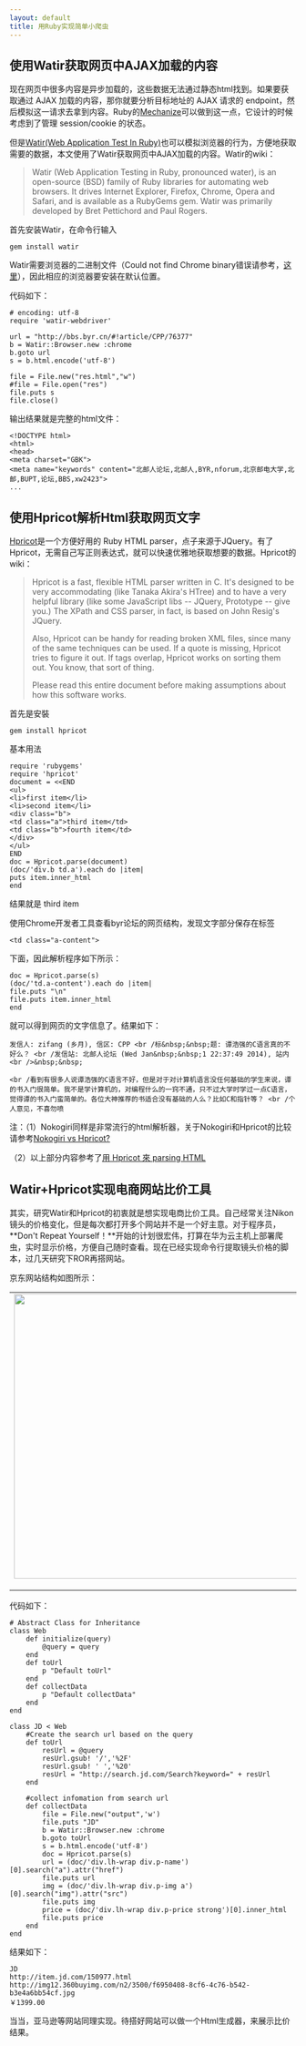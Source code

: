 ```yaml
---
layout: default
title: 用Ruby实现简单小爬虫
---
```


## 使用Watir获取网页中AJAX加载的内容 ##

现在网页中很多内容是异步加载的，这些数据无法通过静态html找到。如果要获取通过 AJAX 加载的内容，那你就要分析目标地址的 AJAX 请求的 endpoint，然后模拟这一请求去拿到内容。Ruby的[Mechanize](http://mechanize.rubyforge.org/)可以做到这一点，它设计的时候考虑到了管理 session/cookie 的状态。

但是[Watir(Web Application Test In Ruby)](https://github.com/watir/watir-webdriver)也可以模拟浏览器的行为，方便地获取需要的数据，本文使用了Watir获取网页中AJAX加载的内容。Watir的wiki：

> Watir (Web Application Testing in Ruby, pronounced water), is an open-source (BSD) family of Ruby libraries for automating web browsers. It drives Internet Explorer, Firefox, Chrome, Opera and Safari, and is available as a RubyGems gem. Watir was primarily developed by Bret Pettichord and Paul Rogers.

首先安装Watir，在命令行输入

    gem install watir

Watir需要浏览器的二进制文件（Could not find Chrome binary错误请参考，[这里](http://lantianyue.com/2014/01/TroubleShootingList/)），因此相应的浏览器要安装在默认位置。

代码如下：

    # encoding: utf-8
    require 'watir-webdriver' 
 
    url = "http://bbs.byr.cn/#!article/CPP/76377"
    b = Watir::Browser.new :chrome
    b.goto url
    s = b.html.encode('utf-8')
 
    file = File.new("res.html","w")
    #file = File.open("res")
    file.puts s
	file.close()

输出结果就是完整的html文件：


    <!DOCTYPE html>
    <html>
    <head>
    <meta charset="GBK">
    <meta name="keywords" content="北邮人论坛,北邮人,BYR,nforum,北京邮电大学,北邮,BUPT,论坛,BBS,xw2423">
    ...

## 使用Hpricot解析Html获取网页文字 ##

[Hpricot](https://github.com/hpricot/hpricot)是一个方便好用的 Ruby HTML parser，点子来源于JQuery。有了Hpricot，无需自己写正则表达式，就可以快速优雅地获取想要的数据。Hpricot的wiki：

> Hpricot is a fast, flexible HTML parser written in C. It's designed to be very accommodating (like Tanaka Akira's HTree) and to have a very helpful library (like some JavaScript libs -- JQuery, Prototype -- give you.) The XPath and CSS parser, in fact, is based on John Resig's JQuery.
> 
> Also, Hpricot can be handy for reading broken XML files, since many of the same techniques can be used. If a quote is missing, Hpricot tries to figure it out. If tags overlap, Hpricot works on sorting them out. You know, that sort of thing.
> 
> Please read this entire document before making assumptions about how this software works.

首先是安裝

    gem install hpricot

基本用法

    require 'rubygems'
    require 'hpricot'
    document = <<END
    <ul>
    <li>first item</li>
    <li>second item</li>
    <div class="b">
    <td class="a">third item</td>
    <td class="b">fourth item</td>
    </div>
    </ul>
    END
    doc = Hpricot.parse(document)
    (doc/'div.b td.a').each do |item|
    puts item.inner_html
    end

结果就是 third item
 
使用Chrome开发者工具查看byr论坛的网页结构，发现文字部分保存在标签

    <td class="a-content">

下面，因此解析程序如下所示：

    doc = Hpricot.parse(s)
    (doc/'td.a-content').each do |item|
    file.puts "\n"
    file.puts item.inner_html
    end

就可以得到网页的文字信息了。结果如下：




    发信人: zifang (乡月), 信区: CPP <br /标&nbsp;&nbsp;题: 谭浩强的C语言真的不好么？ <br /发信站: 北邮人论坛 (Wed Jan&nbsp;&nbsp;1 22:37:49 2014), 站内 <br />&nbsp;&nbsp;

    <br /看到有很多人说谭浩强的C语言不好，但是对于对计算机语言没任何基础的学生来说，谭的书入门很简单。我不是学计算机的，对编程什么的一窍不通，只不过大学时学过一点C语言，觉得谭的书入门蛮简单的。各位大神推荐的书适合没有基础的人么？比如C和指针等？ <br /个人意见，不喜勿喷



注：（1）Nokogiri同样是非常流行的html解析器，关于Nokogiri和Hpricot的比较请参考[Nokogiri vs Hpricot?](http://stackoverflow.com/questions/2888587/nokogiri-vs-hpricot)

（2）以上部分内容参考了[用 Hpricot 來 parsing HTML](http://ihower.tw/blog/archives/1666)

## Watir+Hpricot实现电商网站比价工具 ##

其实，研究Watir和Hpricot的初衷就是想实现电商比价工具。自己经常关注Nikon镜头的价格变化，但是每次都打开多个网站并不是一个好主意。对于程序员，**Don't Repeat Yourself！**开始的计划很宏伟，打算在华为云主机上部署爬虫，实时显示价格，方便自己随时查看。现在已经实现命令行提取镜头价格的脚本，过几天研究下ROR再搭网站。

京东网站结构如图所示：

<table style="width:auto;"><tr><td><a href="https://picasaweb.google.com/lh/photo/XmIVmEptlWnmESnIT7-QQ9MTjNZETYmyPJy0liipFm0?feat=embedwebsite"><img src="https://lh5.googleusercontent.com/-8XlQNY79fmc/UtZ7C5tbBBI/AAAAAAAAAMI/U0yNvkfpsDQ/s800/ruby%25E7%2588%25AC%25E8%2599%25AB.jpg" height="500" width="800" /></a></td></tr><tr><td style="font-family:arial,sans-serif; font-size:11px; text-align:right">From <a href="https://picasaweb.google.com/107523979648406931368/BlogImage?authuser=0&feat=embedwebsite">BlogImage</a></td></tr></table>

代码如下：

    # Abstract Class for Inheritance
	class Web 
    	def initialize(query)
    		@query = query
    	end
    	def toUrl
		    p "Default toUrl"
    	end
    	def collectData
    		p "Default collectData"
    	end
    end
	
    class JD < Web
		#Create the search url based on the query
    	def toUrl 
    		resUrl = @query
    		resUrl.gsub! '/','%2F'
    		resUrl.gsub! ' ','%20'
    		resUrl = "http://search.jd.com/Search?keyword=" + resUrl
    	end

		#collect infomation from search url
    	def collectData 
    		file = File.new("output",'w')
    		file.puts "JD"
    		b = Watir::Browser.new :chrome
    		b.goto toUrl
    		s = b.html.encode('utf-8')
    		doc = Hpricot.parse(s)
    		url = (doc/'div.lh-wrap div.p-name')[0].search("a").attr("href")
    		file.puts url
    		img = (doc/'div.lh-wrap div.p-img a')[0].search("img").attr("src")
    		file.puts img
    		price = (doc/'div.lh-wrap div.p-price strong')[0].inner_html
    		file.puts price
    	end
    end

结果如下：

    JD
    http://item.jd.com/150977.html
    http://img12.360buyimg.com/n2/3500/f6950408-8cf6-4c76-b542-b3e4a6bb54cf.jpg
    ￥1399.00

当当，亚马逊等网站同理实现。待搭好网站可以做一个Html生成器，来展示比价结果。
